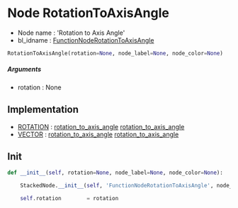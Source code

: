 # Node RotationToAxisAngle

- Node name : 'Rotation to Axis Angle'
- bl_idname : [FunctionNodeRotationToAxisAngle](https://docs.blender.org/api/current/bpy.types.FunctionNodeRotationToAxisAngle.html)


``` python
RotationToAxisAngle(rotation=None, node_label=None, node_color=None)
```
##### Arguments

- rotation : None

## Implementation

- [ROTATION](/docs/GeoNodes/ROTATION.md) : [rotation_to_axis_angle](/docs/GeoNodes/ROTATION.md#rotation_to_axis_angle) [rotation_to_axis_angle](/docs/GeoNodes/ROTATION.md#rotation_to_axis_angle)
- [VECTOR](/docs/GeoNodes/VECTOR.md) : [rotation_to_axis_angle](/docs/GeoNodes/VECTOR.md#rotation_to_axis_angle) [rotation_to_axis_angle](/docs/GeoNodes/VECTOR.md#rotation_to_axis_angle)

## Init

``` python
def __init__(self, rotation=None, node_label=None, node_color=None):

    StackedNode.__init__(self, 'FunctionNodeRotationToAxisAngle', node_label=node_label, node_color=node_color)

    self.rotation        = rotation
```
